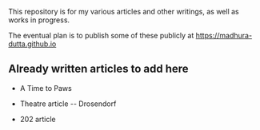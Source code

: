 
This repository is for my various articles and other writings, as well as works in progress.

The eventual plan is to publish some of these publicly at <https://madhura-dutta.github.io>


## Already written articles to add here

- A Time to Paws

- Theatre article -- Drosendorf

- 202 article




